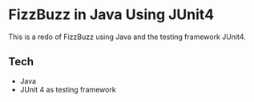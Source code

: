 # FizzBuzz in Java Using JUnit4

This is a redo of FizzBuzz using Java and the testing framework JUnit4.

## Tech

- Java
- JUnit 4 as testing framework

